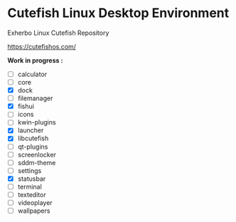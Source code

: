 # Cutefish Linux Desktop Environment
Exherbo Linux Cutefish Repository

https://cutefishos.com/

**Work in progress :**

- [ ] calculator
- [ ] core
- [X] dock
- [ ] filemanager
- [X] fishui
- [ ] icons
- [ ] kwin-plugins
- [X] launcher
- [X] libcutefish
- [ ] qt-plugins
- [ ] screenlocker
- [ ] sddm-theme
- [ ] settings
- [X] statusbar
- [ ] terminal
- [ ] texteditor
- [ ] videoplayer
- [ ] wallpapers
